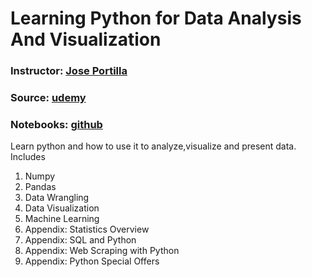 # Learning Python for Data Analysis And Visualization

### **Instructor:** [Jose Portilla](https://www.linkedin.com/in/jmportilla)
### **Source:**     [udemy](https://www.udemy.com/learning-python-for-data-analysis-and-visualization/learn/v4/overview)
### **Notebooks:**  [github](https://github.com/jmportilla/Udemy-notes/tree/master/)



Learn python and how to use it to analyze,visualize and present data. Includes 

1. Numpy
1. Pandas
1. Data Wrangling
1. Data Visualization
1. Machine Learning
1. Appendix: Statistics Overview
1. Appendix: SQL and Python
1. Appendix: Web Scraping with Python
1. Appendix: Python Special Offers

